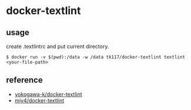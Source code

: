 # docker-textlint

## usage

create .textlintrc and put current directory.

```
$ docker run -v $(pwd):/data -w /data tk117/docker-textlint textlint <your-file-path>
```

## reference
* [yokogawa-k/docker-textlint](https://github.com/yokogawa-k/docker-textlint)
* [miy4/docker-textlint](https://github.com/miy4/docker-textlint)

